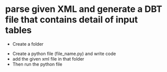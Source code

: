 # parse given XML and generate a DBT file that contains detail of input tables

- Create a folder

* Create a python file (file_name.py) and write code
* add the given xml file in that folder
* Then run the python file
